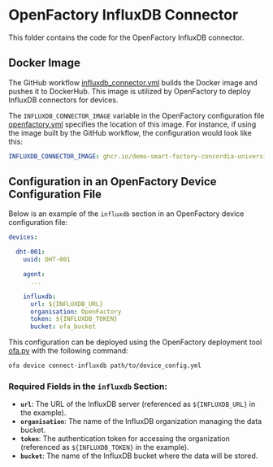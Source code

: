 # OpenFactory InfluxDB Connector
This folder contains the code for the OpenFactory InfluxDB connector.

## Docker Image
The GitHub workflow [influxdb_connector.yml](../../../../.github/workflows/influxdb_connector.yml) builds the Docker image and pushes it to DockerHub. This image is utilized by OpenFactory to deploy InfluxDB connectors for devices.

The `INFLUXDB_CONNECTOR_IMAGE` variable in the OpenFactory configuration file [openfactory.yml](../../../../openfactory/config/openfactory.yml) specifies the location of this image. For instance, if using the image built by the GitHub workflow, the configuration would look like this:

```yaml
INFLUXDB_CONNECTOR_IMAGE: ghcr.io/demo-smart-factory-concordia-university/influxdb_connector:latest
```

## Configuration in an OpenFactory Device Configuration File
Below is an example of the `influxdb` section in an OpenFactory device configuration file:

```yaml
devices:

  dht-001:
    uuid: DHT-001

    agent:
      ...

    influxdb:
      url: ${INFLUXDB_URL}
      organisation: OpenFactory
      token: ${INFLUXDB_TOKEN}
      bucket: ofa_bucket
```

This configuration can be deployed using the OpenFactory deployment tool [ofa.py](../../../../ofa.py) with the following command:

```bash
ofa device connect-influxdb path/to/device_config.yml
```

### Required Fields in the `influxdb` Section:

- **`url`**: The URL of the InfluxDB server (referenced as `${INFLUXDB_URL}` in the example).
- **`organisation`**: The name of the InfluxDB organization managing the data bucket.
- **`token`**: The authentication token for accessing the organization (referenced as `${INFLUXDB_TOKEN}` in the example).
- **`bucket`**: The name of the InfluxDB bucket where the data will be stored.
